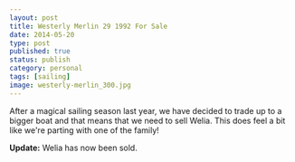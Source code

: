 ```yaml
--- 
layout: post 
title: Westerly Merlin 29 1992 For Sale
date: 2014-05-20
type: post 
published: true 
status: publish
category: personal
tags: [sailing]
image: westerly-merlin_300.jpg
---
```


After a magical sailing season last year, we have decided to trade up to
a bigger boat and that means that we need to sell Welia. This does feel
a bit like we're parting with one of the family!

**Update:** Welia has now been sold.
